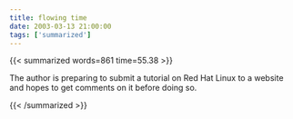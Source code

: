 ```yaml
---
title: flowing time
date: 2003-03-13 21:00:00
tags: ['summarized']
---
```


{{< summarized words=861 time=55.38 >}}

The author is preparing to submit a tutorial on Red Hat Linux to a website and hopes to get comments on it before doing so.

{{< /summarized >}}